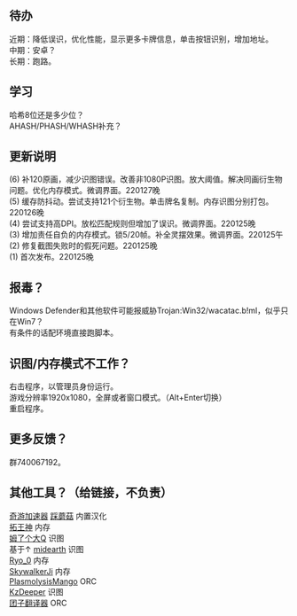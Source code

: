 ## 待办
近期：降低误识，优化性能，显示更多卡牌信息，单击按钮识别，增加地址。  
中期：安卓？  
长期：跑路。
## 学习
哈希8位还是多少位？  
AHASH/PHASH/WHASH补充？
## 更新说明
(6) 补120原画，减少识图错误。改善非1080P识图。放大阈值。解决同画衍生物问题。优化内存模式。微调界面。220127晚  
(5) 缓存防抖动。尝试支持121个衍生物。单击牌名复制。内存识图分别打包。220126晚  
(4) 尝试支持高DPI。放松匹配规则但增加了误识。微调界面。220125晚  
(3) 增加责任自负的内存模式。锁5/20帧。补全灵摆效果。微调界面。220125午  
(2) 修复截图失败时的假死问题。220125晚  
(1) 首次发布。220125晚
## 报毒？
Windows Defender和其他软件可能报威胁Trojan:Win32/wacatac.b!ml，似乎只在Win7？  
有条件的话配环境直接跑脚本。
## 识图/内存模式不工作？
右击程序，以管理员身份运行。  
游戏分辨率1920x1080，全屏或者窗口模式。（Alt+Enter切换）  
重启程序。
## 更多反馈？
群740067192。
## 其他工具？（给链接，不负责）
[奇游加速器](https://www.qiyou.cn/games/2076.html) [踩蘑菇](https://www.caimogu.cc/post/92751.html) 内置汉化  
[拓王神](https://www.bilibili.com/video/BV1vP4y1P7qG) 内存  
[姆了个大Q](https://bbs.nga.cn/read.php?tid=30402201) 识图  
基于↑ [midearth](https://bbs.nga.cn/read.php?tid=30433131) 识图  
[Ryo_0](https://g.nga.cn/read.php?tid=30415515) 内存  
[SkywalkerJi](https://bbs.nga.cn/read.php?tid=30415633) 内存  
[PlasmolysisMango](https://github.com/PlasmolysisMango/MasterDuel_TextTrans) ORC  
[KzDeeper](https://www.bilibili.com/video/BV1RP4y1P7Du) 识图  
[团子翻译器](https://translator.dango.cloud/) ORC